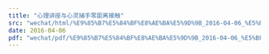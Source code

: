 ```yaml
---
title: "心理讲座与心灵捕手零距离接触"
src: "wechat/html/%E9%85%B7%E5%84%BF%E8%AE%BA%E5%9D%9B_2016-04-06_%E5%BF%83%E7%90%86%E8%AE%B2%E5%BA%A7%E4%B8%8E%E5%BF%83%E7%81%B5%E6%8D%95%E6%89%8B%E9%9B%B6%E8%B7%9D%E7%A6%BB%E6%8E%A5%E8%A7%A6.html"
date: 2016-04-06
pdf: "wechat/pdf/%E9%85%B7%E5%84%BF%E8%AE%BA%E5%9D%9B_2016-04-06_%E5%BF%83%E7%90%86%E8%AE%B2%E5%BA%A7%E4%B8%8E%E5%BF%83%E7%81%B5%E6%8D%95%E6%89%8B%E9%9B%B6%E8%B7%9D%E7%A6%BB%E6%8E%A5%E8%A7%A6.pdf"
---
```

